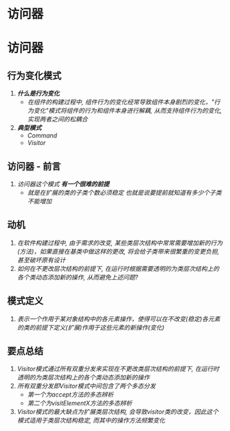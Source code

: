 # 访问器


# 访问器

## 行为变化模式

1. ***什么是行为变化***
   - *在组件的构建过程中, 组件行为的变化经常导致组件本身剧烈的变化，"行为变化"模式将组件的行为和组件本身进行解藕, 从而支持组件行为的变化, 实现两者之间的松耦合*
2. ***典型模式***
   - *Command*
   - *Visitor*

## 访问器 - 前言

1. *访问器这个模式 **有一个很难的前提***
   - *就是在扩展的类的子类个数必须稳定 也就是说要提前就知道有多少个子类 不能增加*

## 动机

1. *在软件构建过程中, 由于需求的改变, 某些类层次结构中常常需要增加新的行为(方法)，如果直接在基类中做这样的更改, 将会给子类带来很繁重的变更负担, 甚至破坏原有设计*
2. *如何在不更改层次结构的前提下, 在运行时根据需要透明的为类层次结构上的各个类动态添加新的操作, 从而避免上述问题?*

## 模式定义

1. *表示一个作用于某对象结构中的各元素操作，使得可以在不改变(稳定)各元素的类的前提下定义(扩展)作用于这些元素的新操作(变化)*

## 要点总结

1. *Visitor模式通过所有双重分发来实现在不更改类层次结构的前提下, 在运行时透明的为类层次结构上的各个类动态添加新的操作*
2. *所有双重分发即Visitor模式中间包含了两个多态分发*
   - *第一个为accept方法的多态辨析*
   - *第二个为visitElementX方法的多态辨析*
3. *Visitor模式的最大缺点为扩展类层次结构, 会导致visitor类的改变，因此这个模式适用于类层次结构稳定, 而其中的操作方法频繁变化*

